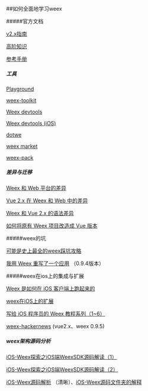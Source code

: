 ##如何全面地学习weex



#####官方文档

[v2.x指南](https://weex.incubator.apache.org/cn/guide/) 

[高阶知识](https://weex.incubator.apache.org/cn/v-0.10/advanced/index.html) 

[参考手册](https://weex.incubator.apache.org/cn/references/) 



##### 工具

[Playground](https://weex.apache.org/cn/playground.html) 

[weex-toolkit](https://weex.apache.org/cn/guide/tools/toolkit.html) 

[Weex devtools](https://github.com/weexteam/weex-devtool) 

[Weex devtools (iOS)](https://weex.apache.org/cn/references/advanced/integrate-devtool-to-ios.html) 

[dotwe](http://dotwe.org/vue) 

[weex market](https://market.dotwe.org) 

[weex-pack](https://github.com/weexteam/weex-pack/)  



##### 差异与迁移

[Weex 和 Web 平台的差异](https://weex.apache.org/cn/references/platform-difference.html) 

[Vue 2.x 在 Weex 和 Web 中的差异](https://weex.apache.org/cn/references/vue/difference-with-web.html) 

[Weex 和 Vue 2.x 的语法差异](https://weex.apache.org/cn/references/migration/difference.html) 

[如何将原有 Weex 项目改造成 Vue 版本](https://weex.apache.org/cn/references/migration/migration-from-weex.html) 



#####weex的坑

[可能是史上最全的weex踩坑攻略](http://www.jianshu.com/p/497f1a9ff33f) 

[我用 Weex 重写了一个应用](https://0error0warning.com/blog/14838682623530.html) （0.9.4版本）



#####weex在ios上的集成与扩展

[Weex 是如何在 iOS 客户端上跑起来的](https://halfrost.com/weex_ios/) 

[weex在iOS上的扩展](https://weex.apache.org/cn/references/advanced/extend-to-ios.html) 

[写给 iOS 程序员的 Weex 教程系列（1~6）](https://0error0warning.com/blog/14840598858195.html) 

[weex-hackernews](https://github.com/weexteam/weex-hackernews) (vue2.x、weex 0.9.5) 



##### weex架构源码分析

[iOS-Weex探索之iOS端WeexSDK源码解读（1）](http://tech.dianwoda.com/2017/09/20/ios-weextan-suo-zhi-iosduan-weexsdkyuan-ma-jie-du/) 

[iOS-Weex探索之iOS端WeexSDK源码解读（2）](http://tech.dianwoda.com/2017/09/20/ios-weextan-suo-zhi-iosduan-weexsdkyuan-ma-jie-du-2/) 

[iOS-Weex源码解析](https://yownyang.github.io/2017/03/14/Weex_3/) （清晰）、[iOS-Weex源码文件夹的解释](https://yownyang.github.io/2017/03/14/Weex_2/) 

